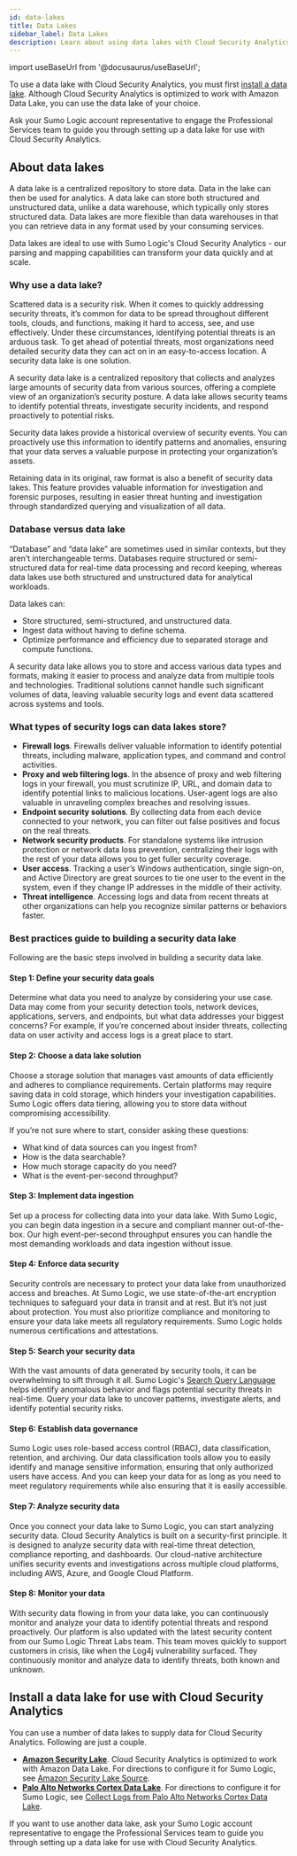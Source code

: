 ```yaml
---
id: data-lakes
title: Data Lakes
sidebar_label: Data Lakes
description: Learn about using data lakes with Cloud Security Analytics. 
---
```


import useBaseUrl from '@docusaurus/useBaseUrl';

To use a data lake with Cloud Security Analytics, you must first [install a data lake](#install-a-data-lake-for-use-with-cloud-security-analytics). Although Cloud Security Analytics is optimized to work with Amazon Data Lake, you can use the data lake of your choice.

Ask your Sumo Logic account representative to engage the Professional Services team to guide you through setting up a data lake for use with Cloud Security Analytics.

## About data lakes

A data lake is a centralized repository to store data. Data in the lake can then be used for analytics. A data lake can store both structured and unstructured data, unlike a data warehouse, which typically only stores structured data. Data lakes are more flexible than data warehouses in that you can retrieve data in any format used by your consuming services.

Data lakes are ideal to use with Sumo Logic's Cloud Security Analytics - our parsing and mapping capabilities can transform your data quickly and at scale.

### Why use a data lake?

Scattered data is a security risk. When it comes to quickly addressing security threats, it’s common for data to be spread throughout different tools, clouds, and functions, making it hard to access, see, and use effectively. Under these circumstances, identifying potential threats is an arduous task. To get ahead of potential threats, most organizations need detailed security data they can act on in an easy-to-access location. A security data lake is one solution.

A security data lake is a centralized repository that collects and analyzes large amounts of security data from various sources, offering a complete view of an organization’s security posture. A data lake allows security teams to identify potential threats, investigate security incidents, and respond proactively to potential risks.

Security data lakes provide a historical overview of security events. You can proactively use this information to identify patterns and anomalies, ensuring that your data serves a valuable purpose in protecting your organization’s assets.

Retaining data in its original, raw format is also a benefit of security data lakes. This feature provides valuable information for investigation and forensic purposes, resulting in easier threat hunting and investigation through standardized querying and visualization of all data.

### Database versus data lake

“Database” and “data lake” are sometimes used in similar contexts, but they aren’t interchangeable terms. Databases require structured or semi-structured data for real-time data processing and record keeping, whereas data lakes use both structured and unstructured data for analytical workloads. 

Data lakes can:
* Store structured, semi-structured, and unstructured data.
* Ingest data without having to define schema.
* Optimize performance and efficiency due to separated storage and compute functions.

A security data lake allows you to store and access various data types and formats, making it easier to process and analyze data from multiple tools and technologies. Traditional solutions cannot handle such significant volumes of data, leaving valuable security logs and event data scattered across systems and tools. 

### What types of security logs can data lakes store?

* **Firewall logs**. Firewalls deliver valuable information to identify potential threats, including malware, application types, and command and control activities.
* **Proxy and web filtering logs**. In the absence of proxy and web filtering logs in your firewall, you must scrutinize IP, URL, and domain data to identify potential links to malicious locations. User-agent logs are also valuable in unraveling complex breaches and resolving issues.
* **Endpoint security solutions**. By collecting data from each device connected to your network, you can filter out false positives and focus on the real threats.
* **Network security products**. For standalone systems like intrusion protection or network data loss prevention, centralizing their logs with the rest of your data allows you to get fuller security coverage.
* **User access**. Tracking a user’s Windows authentication, single sign-on, and Active Directory are great sources to tie one user to the event in the system, even if they change IP addresses in the middle of their activity.
* **Threat intelligence**. Accessing logs and data from recent threats at other organizations can help you recognize similar patterns or behaviors faster.

### Best practices guide to building a security data lake

Following are the basic steps involved in building a security data lake. 

#### Step 1: Define your security data goals

Determine what data you need to analyze by considering your use case. Data may come from your security detection tools, network devices, applications, servers, and endpoints, but what data addresses your biggest concerns? For example, if you’re concerned about insider threats, collecting data on user activity and access logs is a great place to start.

#### Step 2: Choose a data lake solution

Choose a storage solution that manages vast amounts of data efficiently and adheres to compliance requirements. Certain platforms may require saving data in cold storage, which hinders your investigation capabilities. Sumo Logic offers data tiering, allowing you to store data without compromising accessibility.

If you’re not sure where to start, consider asking these questions:
* What kind of data sources can you ingest from?
* How is the data searchable?
* How much storage capacity do you need?
* What is the event-per-second throughput? 

#### Step 3: Implement data ingestion

Set up a process for collecting data into your data lake. With Sumo Logic, you can begin data ingestion in a secure and compliant manner out-of-the-box. Our high event-per-second throughput ensures you can handle the most demanding workloads and data ingestion without issue.

#### Step 4: Enforce data security

Security controls are necessary to protect your data lake from unauthorized access and breaches. At Sumo Logic, we use state-of-the-art encryption techniques to safeguard your data in transit and at rest. But it’s not just about protection. You must also prioritize compliance and monitoring to ensure your data lake meets all regulatory requirements. Sumo Logic holds numerous certifications and attestations. 

#### Step 5: Search your security data

With the vast amounts of data generated by security tools, it can be overwhelming to sift through it all. Sumo Logic's [Search Query Language](/docs/search/search-query-language/) helps identify anomalous behavior and flags potential security threats in real-time. Query your data lake to uncover patterns, investigate alerts, and identify potential security risks. 

#### Step 6: Establish data governance

Sumo Logic uses role-based access control (RBAC), data classification, retention, and archiving. Our data classification tools allow you to easily identify and manage sensitive information, ensuring that only authorized users have access. And you can keep your data for as long as you need to meet regulatory requirements while also ensuring that it is easily accessible.

#### Step 7: Analyze security data

Once you connect your data lake to Sumo Logic, you can start analyzing security data. Cloud Security Analytics is built on a security-first principle. It is designed to analyze security data with real-time threat detection, compliance reporting, and dashboards. Our cloud-native architecture unifies security events and investigations across multiple cloud platforms, including AWS, Azure, and Google Cloud Platform.

#### Step 8: Monitor your data

With security data flowing in from your data lake, you can continuously monitor and analyze your data to identify potential threats and respond proactively. Our platform is also updated with the latest security content from our Sumo Logic Threat Labs team. This team moves quickly to support customers in crisis, like when the Log4j vulnerability surfaced. They continuously monitor and analyze data to identify threats, both known and unknown.

## Install a data lake for use with Cloud Security Analytics

You can use a number of data lakes to supply data for Cloud Security Analytics. Following are just a couple. 

* **[Amazon Security Lake](https://aws.amazon.com/security-lake/)**. Cloud Security Analytics is optimized to work with Amazon Data Lake. For directions to configure it for Sumo Logic, see [Amazon Security Lake Source](/docs/send-data/hosted-collectors/amazon-aws/amazon-security-lake-source/).
* **[Palo Alto Networks Cortex Data Lake](https://docs.paloaltonetworks.com/cortex/cortex-data-lake)**. For directions to configure it for Sumo Logic, see [Collect Logs from Palo Alto Networks Cortex Data Lake](/docs/send-data/collect-from-other-data-sources/collect-logs-palo-alto-networks-cortex/). 

If you want to use another data lake, ask your Sumo Logic account representative to engage the Professional Services team to guide you through setting up a data lake for use with Cloud Security Analytics.